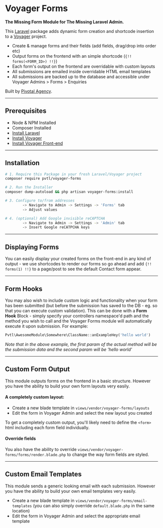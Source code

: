 # Voyager Forms

__The Missing Form Module for The Missing Laravel Admin.__

This [Laravel](https://laravel.com/) package adds dynamic form creation and shortcode insertion to a [Voyager](https://laravelvoyager.com/) project.

- Create & manage forms and their fields (add fields, drag/drop into order etc)
- Output forms on the frontend with an simple shortcode (`{!! forms(<FORM_ID>) !!}`)
- Each form's output on the frontend are overridable with custom layouts
- All submissions are emailed inside overridable HTML email templates
- All submissions are backed up to the database and accessible under Voyager Admins > Forms > Enquiries

Built by [Pivotal Agency](https://pivotal.agency/).

---

## Prerequisites

- Node & NPM Installed
- Composer Installed
- [Install Laravel](https://laravel.com/docs/installation)
- [Install Voyager](https://github.com/the-control-group/voyager)
- [Install Voyager Front-end](https://github.com/pvtl/voyager-frontend)

---

## Installation

```bash
# 1. Require this Package in your fresh Laravel/Voyager project
composer require pvtl/voyager-forms

# 2. Run the Installer
composer dump-autoload && php artisan voyager-forms:install

# 3. Configure to/from addresses
        -> Navigate to Admin -> Settings -> 'Forms' tab
        -> Adjust values

# 4. (optional) Add Google invisible reCAPTCHA
        -> Navigate to Admin -> Settings -> 'Admin' tab
        -> Insert Google reCATPCHA keys

``` 

---

## Displaying Forms

You can easily display your created forms on the front-end in any kind of output - we use shortcodes to render our forms so go ahead and add `{!! forms(1) !!}` to a page/post to see the default Contact form appear.

---

## Form Hooks

You may also wish to include custom logic and functionality when your form has been submitted (but before the submission has saved to the DB - eg. so that you can execute custom validation). This can be done with a __Form Hook__ Block - simply specify your controllers namespace'd path and the method you wish to call and the Voyager Forms module will automatically execute it upon submission. For example:

```php
Pvtl\AwesomeModule\Somewhere\ClassName::anExampleHey('hello world')
```

_Note that in the above example, the first param of the actual method will be the submission data and the second param will be 'hello world'_

---

## Custom Form Output

This module outputs forms on the frontend in a basic structure. However you have the ability to build your own form layouts very easily.

#### A completely custom layout:

- Create a new blade template in `views/vendor/voyager-forms/layouts`
- Edit the form in Voyager Admin and select the new layout you created

To get a completely custom output, you'll likely need to define the `<form>` html including each form field individually.

#### Override fields

You also have the ability to override `views/vendor/voyager-forms/forms/render.blade.php` to change the way form fields are styled.

---

## Custom Email Templates

This module sends a generic looking email with each submission. However you have the ability to build your own email templates very easily.

- Create a new blade template in `views/vendor/voyager-forms/email-templates` (you can also simply override `default.blade.php` in the same location)
- Edit the form in Voyager Admin and select the appropriate email template
